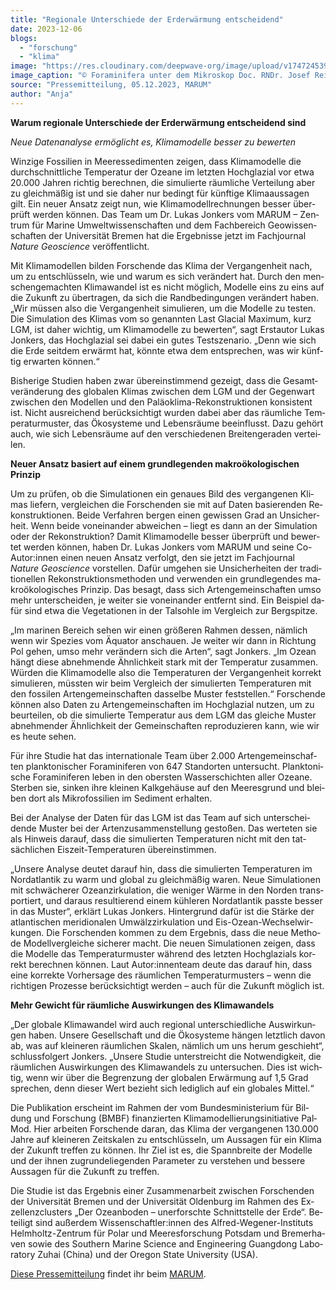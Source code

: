```yaml
---
title: "Regionale Unterschiede der Erderwärmung entscheidend"
date: 2023-12-06
blogs: 
  - "forschung"
  - "klima"
image: "https://res.cloudinary.com/deepwave-org/image/upload/v1747245396/deepwave.org/2023-12-05_Foraminifera_265_36_Various.jpg"
image_caption: "© Foraminifera unter dem Mikroskop Doc. RNDr. Josef Reischig, CSc. / Wikimedia Commons"
source: "Pressemitteilung, 05.12.2023, MARUM"
author: "Anja"
---
```


**War­um re­gio­na­le Un­ter­schie­de der Erd­er­wär­mung ent­schei­dend sind**

_Neue Da­ten­ana­ly­se er­mög­licht es, Kli­ma­mo­del­le bes­ser zu be­wer­ten_

Win­zi­ge Fos­si­li­en in Mee­res­se­di­men­ten zei­gen, dass Kli­ma­mo­del­le die durch­schnitt­li­che Tem­pe­ra­tur der Ozea­ne im letz­ten Hoch­gla­zi­al vor etwa 20.000 Jah­ren rich­tig be­rech­nen, die si­mu­lier­te räum­li­che Ver­tei­lung aber zu gleich­mä­ßig ist und sie da­her nur be­dingt für künf­ti­ge Kli­ma­aus­sa­gen gilt. Ein neu­er An­satz zeigt nun, wie Kli­ma­mo­dell­rech­nun­gen bes­ser über­prüft wer­den kön­nen. Das Team um Dr. Lu­kas Jon­kers vom MARUM – Zen­trum für Ma­ri­ne Um­welt­wis­sen­schaf­ten und dem Fach­be­reich Geo­wis­sen­schaf­ten der Uni­ver­si­tät Bre­men hat die Er­geb­nis­se jetzt im Fach­jour­nal _Nature Geoscience_ ver­öf­fent­licht.

Mit Kli­ma­mo­del­len bil­den For­schen­de das Kli­ma der Ver­gan­gen­heit nach, um zu ent­schlüs­seln, wie und war­um es sich ver­än­dert hat. Durch den men­schen­ge­mach­ten Kli­ma­wan­del ist es nicht mög­lich, Mo­del­le eins zu eins auf die Zu­kunft zu über­tra­gen, da sich die Rand­be­din­gun­gen ver­än­dert ha­ben. „Wir müs­sen also die Ver­gan­gen­heit si­mu­lie­ren, um die Mo­del­le zu tes­ten. Die Si­mu­la­ti­on des Kli­mas vom so ge­nann­ten Last Gla­ci­al Ma­xi­mum, kurz LGM, ist da­her wich­tig, um Kli­ma­mo­del­le zu be­wer­ten“, sagt Er­st­au­tor Lu­kas Jon­kers, das Hoch­gla­zi­al sei da­bei ein gu­tes Test­sze­na­rio. „Denn wie sich die Erde seit­dem er­wärmt hat, könn­te etwa dem ent­spre­chen, was wir künf­tig er­war­ten kön­nen.“

Bis­he­ri­ge Stu­di­en ha­ben zwar über­ein­stim­mend ge­zeigt, dass die Ge­samt­ver­än­de­rung des glo­ba­len Kli­mas zwi­schen dem LGM und der Ge­gen­wart zwi­schen den Mo­del­len und den Pa­läo­kli­ma-Re­kon­struk­tio­nen kon­sis­tent ist. Nicht aus­rei­chend be­rück­sich­tigt wur­den da­bei aber das räum­li­che Tem­pe­ra­tur­mus­ter, das Öko­sys­te­me und Le­bens­räu­me be­ein­flusst. Dazu ge­hört auch, wie sich Le­bens­räu­me auf den ver­schie­de­nen Brei­ten­ge­ra­den ver­tei­len.

**Neuer Ansatz basiert auf einem grundlegenden makroökologischen Prinzip**

Um zu prü­fen, ob die Si­mu­la­tio­nen ein ge­nau­es Bild des ver­gan­ge­nen Kli­mas lie­fern, ver­glei­chen die For­schen­den sie mit auf Da­ten ba­sie­ren­den Re­kon­struk­tio­nen. Bei­de Ver­fah­ren ber­gen ei­nen ge­wis­sen Grad an Un­si­cher­heit. Wenn bei­de von­ein­an­der ab­wei­chen – liegt es dann an der Si­mu­la­ti­on oder der Re­kon­struk­ti­on? Da­mit Kli­ma­mo­del­le bes­ser über­prüft und be­wer­tet wer­den kön­nen, ha­ben Dr. Lu­kas Jon­kers vom MARUM und sei­ne Co-Au­tor:in­nen ei­nen neu­en An­satz ver­folgt, den sie jetzt im Fach­jour­nal _Nature Geoscience_ vor­stel­len. Da­für um­ge­hen sie Un­si­cher­hei­ten der tra­di­tio­nel­len Re­kon­struk­ti­ons­me­tho­den und ver­wen­den ein grund­le­gen­des ma­kro­öko­lo­gi­sches Prin­zip. Das be­sagt, dass sich Ar­ten­ge­mein­schaf­ten umso mehr un­ter­schei­den, je wei­ter sie von­ein­an­der ent­fernt sind. Ein Bei­spiel da­für sind etwa die Ve­ge­ta­tio­nen in der Tal­soh­le im Ver­gleich zur Berg­spit­ze.

„Im ma­ri­nen Be­reich se­hen wir ei­nen grö­ße­ren Rah­men des­sen, näm­lich wenn wir Spe­zi­es vom Äqua­tor an­schau­en. Je wei­ter wir dann in Rich­tung Pol ge­hen, umso mehr ver­än­dern sich die Ar­ten“, sagt Jon­kers. „Im Oze­an hängt die­se ab­neh­men­de Ähn­lich­keit stark mit der Tem­pe­ra­tur zu­sam­men. Wür­den die Kli­ma­mo­del­le also die Tem­pe­ra­tu­ren der Ver­gan­gen­heit kor­rekt si­mu­lie­ren, müss­ten wir beim Ver­gleich der si­mu­lier­ten Tem­pe­ra­tu­ren mit den fos­si­len Ar­ten­ge­mein­schaf­ten das­sel­be Mus­ter fest­stel­len.“ For­schen­de kön­nen also Da­ten zu Ar­ten­ge­mein­schaf­ten im Hoch­gla­zi­al nut­zen, um zu be­ur­tei­len, ob die si­mu­lier­te Tem­pe­ra­tur aus dem LGM das glei­che Mus­ter ab­neh­men­der Ähn­lich­keit der Ge­mein­schaf­ten re­pro­du­zie­ren kann, wie wir es heu­te se­hen.

Für ihre Stu­die hat das in­ter­na­tio­na­le Team über 2.000 Ar­ten­ge­mein­schaf­ten plank­to­ni­scher Fo­ra­mi­ni­fe­ren von 647 Stand­or­ten un­ter­sucht. Plank­to­ni­sche Fo­ra­mi­ni­fe­ren le­ben in den obers­ten Was­ser­schich­ten al­ler Ozea­ne. Ster­ben sie, sin­ken ihre klei­nen Kalk­ge­häu­se auf den Mee­res­grund und blei­ben dort als Mi­kro­fos­si­li­en im Se­di­ment er­hal­ten.

Bei der Ana­ly­se der Da­ten für das LGM ist das Team auf sich un­ter­schei­den­de Mus­ter bei der Ar­ten­zu­sam­men­stel­lung ge­sto­ßen. Das wer­te­ten sie als Hin­weis dar­auf, dass die si­mu­lier­ten Tem­pe­ra­tu­ren nicht mit den tat­säch­li­chen Eis­zeit-Tem­pe­ra­tu­ren über­ein­stim­men.

„Un­se­re Ana­ly­se deu­tet dar­auf hin, dass die si­mu­lier­ten Tem­pe­ra­tu­ren im Nord­at­lan­tik zu warm und glo­bal zu gleich­mä­ßig wa­ren. Neue Si­mu­la­tio­nen mit schwä­che­rer Oze­an­zir­ku­la­ti­on, die we­ni­ger Wär­me in den Nor­den trans­por­tiert, und dar­aus re­sul­tie­rend ei­nem küh­le­ren Nord­at­lan­tik pass­te bes­ser in das Mus­ter“, er­klärt Lu­kas Jon­kers. Hin­ter­grund da­für ist die Stär­ke der at­lan­ti­schen me­r­idio­na­len Um­wälz­zir­ku­la­ti­on und Eis-Oze­an-Wech­sel­wir­kun­gen. Die For­schen­den kom­men zu dem Er­geb­nis, dass die neue Me­tho­de Mo­dell­ver­glei­che si­che­rer macht. Die neu­en Si­mu­la­tio­nen zei­gen, dass die Mo­del­le das Tem­pe­ra­tur­mus­ter wäh­rend des letz­ten Hoch­gla­zi­als kor­rekt be­rech­nen kön­nen. Laut Au­tor:in­nen­team deu­te das dar­auf hin, dass eine kor­rek­te Vor­her­sa­ge des räum­li­chen Tem­pe­ra­tur­mus­ters – wenn die rich­ti­gen Pro­zes­se be­rück­sich­tigt wer­den – auch für die Zu­kunft mög­lich ist.

**Mehr Gewicht für räumliche Auswirkungen des Klimawandels**

„Der glo­ba­le Kli­ma­wan­del wird auch re­gio­nal un­ter­schied­li­che Aus­wir­kun­gen ha­ben. Un­se­re Ge­sell­schaft und die Öko­sys­te­me hän­gen letzt­lich da­von ab, was auf klei­ne­ren räum­li­chen Ska­len, näm­lich um uns her­um ge­schieht“, schluss­fol­gert Jon­kers. „Un­se­re Stu­die un­ter­streicht die Not­wen­dig­keit, die räum­li­chen Aus­wir­kun­gen des Kli­ma­wan­dels zu un­ter­su­chen. Dies ist wich­tig, wenn wir über die Be­gren­zung der glo­ba­len Er­wär­mung auf 1,5 Grad spre­chen, denn die­ser Wert be­zieht sich le­dig­lich auf ein glo­ba­les Mit­tel.“

Die Pu­bli­ka­ti­on er­scheint im Rah­men der vom Bun­des­mi­nis­te­ri­um für Bil­dung und For­schung (BMBF) fi­nan­zier­ten Kli­ma­mo­del­lie­rungs­in­itia­ti­ve Pal­Mod. Hier ar­bei­ten For­schen­de dar­an, das Kli­ma der ver­gan­ge­nen 130.000 Jah­re auf klei­ne­ren Zeits­ka­len zu ent­schlüs­seln, um Aus­sa­gen für ein Kli­ma der Zu­kunft tref­fen zu kön­nen. Ihr Ziel ist es, die Spann­brei­te der Mo­del­le und der ih­nen zu­grun­de­lie­gen­den Pa­ra­me­ter zu ver­ste­hen und bes­se­re Aus­sa­gen für die Zu­kunft zu tref­fen.

Die Stu­die ist das Er­geb­nis ei­ner Zu­sam­men­ar­beit zwi­schen For­schen­den der Uni­ver­si­tät Bre­men und der Uni­ver­si­tät Ol­den­burg im Rah­men des Ex­zel­lenz­clus­ters „Der Oze­an­bo­den – un­er­forsch­te Schnitt­stel­le der Erde“. Be­tei­ligt sind au­ßer­dem Wis­sen­schaft­ler:in­nen des Al­fred-We­ge­ner-In­sti­tuts Helm­holtz-Zen­trum für Po­lar und Mee­res­for­schung Pots­dam und Bre­mer­ha­ven so­wie des Sou­thern Ma­ri­ne Sci­ence and En­gi­nee­ring Guang­dong La­bo­ra­to­ry Zu­hai (Chi­na) und der Ore­gon Sta­te Uni­ver­si­ty (USA).

[Diese Pressemitteilung](https://www.marum.de/Entdecken/Modelle.html) findet ihr beim [MARUM](https://www.marum.de/).
